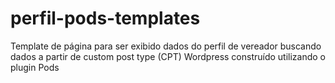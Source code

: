 # perfil-pods-templates
Template de página para ser exibido dados do perfil de vereador buscando dados a partir de custom post type (CPT) Wordpress construído utilizando o plugin Pods
